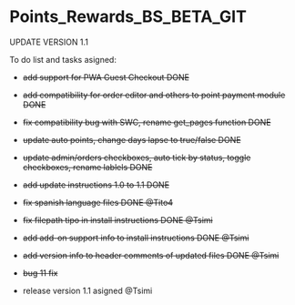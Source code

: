 # Points_Rewards_BS_BETA_GIT

UPDATE VERSION 1.1

To do list and tasks asigned:

<s>
    
- add support for PWA Guest Checkout DONE

- add compatibility for order editor and others to point payment module DONE

- fix compatibility bug with SWC, rename get_pages function DONE

- update auto points, change days lapse to true/false DONE 

- update admin/orders checkboxes, auto tick by status, toggle checkboxes, rename lablels DONE

- add update instructions 1.0 to 1.1 DONE

- fix spanish language files DONE @Tito4


- fix filepath tipo in install instructions DONE @Tsimi

- add add-on support info to install instructions DONE @Tsimi
    
- add version info to header comments of updated files DONE @Tsimi

- bug 11 fix 
</s>

- release version 1.1 asigned @Tsimi
